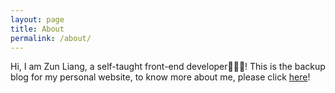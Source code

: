 ```yaml
---
layout: page
title: About
permalink: /about/
---
```


Hi, I am Zun Liang, a self-taught front-end developer👩🏻‍💻! This is the backup blog for my personal website, to know more about me, please click [here](https://zun-liang.github.io/about/)!
